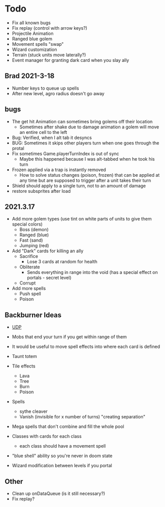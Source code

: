 # Todo

- Fix all known bugs
- Fix replay (control with arrow keys?)
- Projectile Animation
- Ranged blue golem
- Movement spells "swap"
- Wizard customization
- Terrain (stuck units move laterally?)
- Event manager for granting dark card when you slay ally

## Brad 2021-3-18

- Number keys to queue up spells
- After new level, agro radius doesn't go away

## bugs

- The get hit Animation can sometimes bring golems off their location
  - Sometimes after shake due to damage animation a golem will move an entire cell to the left
- Bug: Verified, when I alt tab it desyncs
- BUG: Sometimes it skips other players turn when one goes through the protal
- Fix sometimes Game.playerTurnIndex is out of sync
  - Maybe this happened because I was alt-tabbed when he took his turn
- Frozen applied via a trap is instantly removed
  - How to solve status changes (poison, frozen) that can be applied at any time but are supposed to trigger after a unit takes their turn
- Shield should apply to a single turn, not to an amount of damage
- restore subsprites after load

## 2021.3.17

- Add more golem types (use tint on white parts of units to give them special colors)
  - Boss (demon)
  - Ranged (blue)
  - Fast (sand)
  - Jumping (red)
- Add "Dark" cards for killing an ally
  - Sacrifice
    - Lose 3 cards at random for health
  - Obliterate
    - Sends everything in range into the void (has a special effect on portals - secret level)
  - Corrupt
- Add more spells
  - Push spell
  - Poison

## Backburner Ideas

- [UDP](https://www.html5rocks.com/en/tutorials/webrtc/datachannels/)

- Mobs that end your turn if you get within range of them
- It would be useful to move spell effects into where each card is defined
- Taunt totem
- Tile effects
  - Lava
  - Tree
  - Burn
  - Poison
- Spells
  - sythe cleaver
  - Vanish (invisible for x number of turns) "creating separation"
- Mega spells that don't combine and fill the whole pool
- Classes with cards for each class
  - each class should have a movement spell
- "blue shell" ability so you're never in doom state
- Wizard modification between levels if you portal

## Other

- Clean up onDataQueue (is it still necessary?)
- Fix replay?
